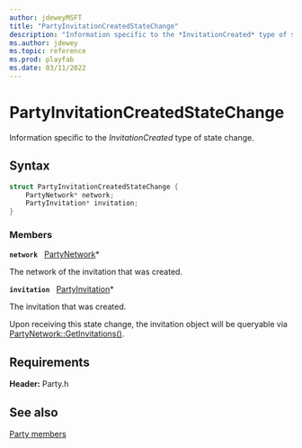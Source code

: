 ```yaml
---
author: jdeweyMSFT
title: "PartyInvitationCreatedStateChange"
description: "Information specific to the *InvitationCreated* type of state change."
ms.author: jdewey
ms.topic: reference
ms.prod: playfab
ms.date: 03/11/2022
---
```


# PartyInvitationCreatedStateChange  

Information specific to the *InvitationCreated* type of state change.  

## Syntax  
  
```cpp
struct PartyInvitationCreatedStateChange {  
    PartyNetwork* network;  
    PartyInvitation* invitation;  
}  
```
  
### Members  
  
**`network`** &nbsp; [PartyNetwork](../classes/PartyNetwork/partynetwork.md)*  
  
The network of the invitation that was created.
  
**`invitation`** &nbsp; [PartyInvitation](../classes/PartyInvitation/partyinvitation.md)*  
  
The invitation that was created.
  
Upon receiving this state change, the invitation object will be queryable via [PartyNetwork::GetInvitations()](../classes/PartyNetwork/methods/partynetwork_getinvitations.md).
  
  
## Requirements  
  
**Header:** Party.h
  
## See also  
[Party members](../party_members.md)  

  
  

